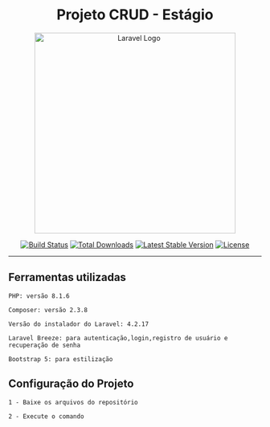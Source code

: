 
<h1 align="center">Projeto CRUD - Estágio</h1>

<p align="center"><a href="https://laravel.com" target="_blank"><img src="https://raw.githubusercontent.com/laravel/art/master/logo-lockup/5%20SVG/2%20CMYK/1%20Full%20Color/laravel-logolockup-cmyk-red.svg" width="400" alt="Laravel Logo"></a></p>

<p align="center">
<a href="https://travis-ci.org/laravel/framework"><img src="https://travis-ci.org/laravel/framework.svg" alt="Build Status"></a>
<a href="https://packagist.org/packages/laravel/framework"><img src="https://img.shields.io/packagist/dt/laravel/framework" alt="Total Downloads"></a>
<a href="https://packagist.org/packages/laravel/framework"><img src="https://img.shields.io/packagist/v/laravel/framework" alt="Latest Stable Version"></a>
<a href="https://packagist.org/packages/laravel/framework"><img src="https://img.shields.io/packagist/l/laravel/framework" alt="License"></a>
</p>


---
<h2>Ferramentas utilizadas</h2>


    PHP: versão 8.1.6

    Composer: versão 2.3.8

    Versão do instalador do Laravel: 4.2.17

    Laravel Breeze: para autenticação,login,registro de usuário e recuperação de senha

    Bootstrap 5: para estilização

<h2>Configuração do Projeto</h2>

    1 - Baixe os arquivos do repositório
     
    2 - Execute o comando 
   